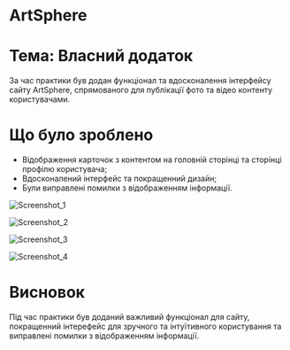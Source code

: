# ArtSphere

# Тема: Власний додаток

За час практики був додан функціонал та вдосконалення інтерфейсу сайту ArtSphere, спрямованого для публікації фото та відео контенту користувачами.

# Що було зроблено

* Відображення карточок з контентом на головній сторінці та сторінці профілю користувача;
* Вдосконалений інтерфейс та покращенний дизайн;
* Були виправлені помилки з відображенням інформації.

![Screenshot_1](https://github.com/user-attachments/assets/77216680-7e65-4bf4-82fd-bef9ae19ad11)

![Screenshot_2](https://github.com/user-attachments/assets/eb4b32bd-9b46-422f-959c-4076b49bec8f)

![Screenshot_3](https://github.com/user-attachments/assets/573775bc-6ce4-4c0d-894b-e029fab27be4)

![Screenshot_4](https://github.com/user-attachments/assets/dbd9eb3b-bb51-4b02-a73c-2f77ae29609c)

# Висновок

Під час практики був доданий важливий функціонал для сайту, покращенний інтерефейс для зручного та інтуїтивного користування та виправлені помилки з відображенням інформації.

